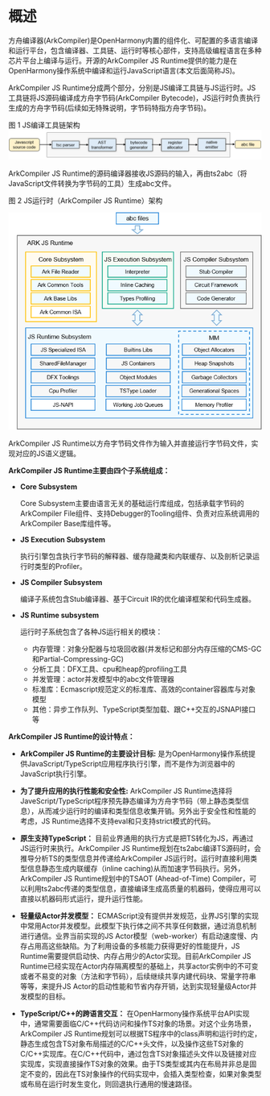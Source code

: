 # 概述<a name="ZH-CN_TOPIC_0000001174295771"></a>

方舟编译器\(ArkCompiler\)是OpenHarmony内置的组件化、可配置的多语言编译和运行平台，包含编译器、工具链、运行时等核心部件，支持高级编程语言在多种芯片平台上编译与运行。开源的ArkCompiler JS Runtime提供的能力是在OpenHarmony操作系统中编译和运行JavaScript语言\(本文后面简称JS\)。

ArkCompiler JS Runtime分成两个部分，分别是JS编译工具链与JS运行时。JS工具链将JS源码编译成方舟字节码\(ArkCompiler Bytecode\)，JS运行时负责执行生成的方舟字节码\(后续如无特殊说明，字节码特指方舟字节码\)。

图 1 JS编译工具链架构
![](figures/zh-cn_image_0000001197967897.png)

ArkCompiler JS Runtime的源码编译器接收JS源码的输入，再由ts2abc（将JavaScript文件转换为字节码的工具）生成abc文件。

图 2 JS运行时（ArkCompiler JS Runtime）架构

![](figures/zh-cn_image_ark-js-arch.png)

ArkCompiler JS Runtime以方舟字节码文件作为输入并直接运行字节码文件，实现对应的JS语义逻辑。

**ArkCompiler JS Runtime主要由四个子系统组成：**

-   **Core Subsystem**

    Core Subsystem主要由语言无关的基础运行库组成，包括承载字节码的ArkCompiler File组件、支持Debugger的Tooling组件、负责对应系统调用的ArkCompiler Base库组件等。

-   **JS Execution Subsystem**

    执行引擎包含执行字节码的解释器、缓存隐藏类和内联缓存、以及剖析记录运行时类型的Profiler。

-   **JS Compiler Subsystem**

    编译子系统包含Stub编译器、基于Circuit IR的优化编译框架和代码生成器。

-   **JS Runtime subsystem**

    运行时子系统包含了各种JS运行相关的模块：
    - 内存管理：对象分配器与垃圾回收器\(并发标记和部分内存压缩的CMS-GC和Partial-Compressing-GC\)
    - 分析工具：DFX工具、cpu和heap的profiling工具
    - 并发管理：actor并发模型中的abc文件管理器
    - 标准库：Ecmascript规范定义的标准库、高效的container容器库与对象模型
    - 其他：异步工作队列、TypeScript类型加载、跟C++交互的JSNAPI接口等

**ArkCompiler JS Runtime的设计特点：**

- **ArkCompiler JS Runtime的主要设计目标:** 是为OpenHarmony操作系统提供JavaScript/TypeScript应用程序执行引擎，而不是作为浏览器中的JavaScript执行引擎。

-  **为了提升应用的执行性能和安全性:** ArkCompiler JS Runtime选择将JaveScript/TypeScript程序预先静态编译为方舟字节码（带上静态类型信息），从而减少运行时的编译和类型信息收集开销。另外出于安全性和性能的考虑，JS Runtime选择不支持eval和只支持strict模式的代码。

-  **原生支持TypeScript：** 目前业界通用的执行方式是把TS转化为JS，再通过JS运行时来执行。ArkCompiler JS Runtime规划在ts2abc编译TS源码时，会推导分析TS的类型信息并传递给ArkCompiler JS运行时。运行时直接利用类型信息静态生成内联缓存（inline caching)从而加速字节码执行。另外，ArkCompiler JS Runtime规划中的TSAOT \(Ahead-of-Time\) Compiler，可以利用ts2abc传递的类型信息，直接编译生成高质量的机器码，使得应用可以直接以机器码形式运行，提升运行性能。

-  **轻量级Actor并发模型：** ECMAScript没有提供并发规范，业界JS引擎的实现中常用Actor并发模型。此模型下执行体之间不共享任何数据，通过消息机制进行通信。业界当前实现的JS Actor模型（web-worker）有启动速度慢、内存占用高这些缺陷。为了利用设备的多核能力获得更好的性能提升，JS Runtime需要提供启动快、内存占用少的Actor实现。目前ArkCompiler JS Runtime已经实现在Actor内存隔离模型的基础上，共享actor实例中的不可变或者不易变的对象（方法和字节码），后续继续共享内建代码块、常量字符串等等，来提升JS Actor的启动性能和节省内存开销，达到实现轻量级Actor并发模型的目标。

-  **TypeScript/C++的跨语言交互：** 在OpenHarmony操作系统平台API实现中，通常需要面临C/C++代码访问和操作TS对象的场景。对这个业务场景，ArkCompiler JS Runtime规划可以根据TS程序中的class声明和运行时约定，静态生成包含TS对象布局描述的C/C++头文件，以及操作这些TS对象的C/C++实现库。在C/C++代码中，通过包含TS对象描述头文件以及链接对应实现库，实现直接操作TS对象的效果。由于TS类型或其内在布局并非总是固定不变的，因此在TS对象操作的代码实现中，会插入类型检查，如果对象类型或布局在运行时发生变化，则回退执行通用的慢速路径。

